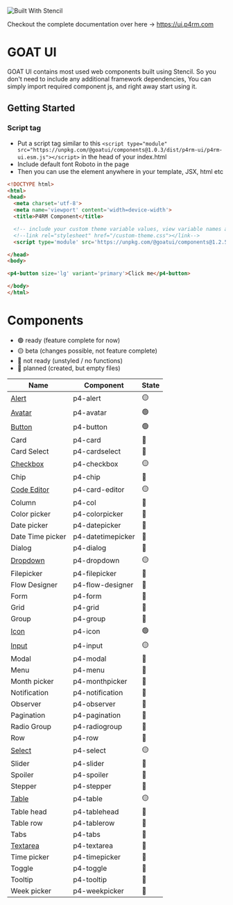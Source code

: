 ![Built With Stencil](https://img.shields.io/badge/-Built%20With%20Stencil-16161d.svg?logo=data%3Aimage%2Fsvg%2Bxml%3Bbase64%2CPD94bWwgdmVyc2lvbj0iMS4wIiBlbmNvZGluZz0idXRmLTgiPz4KPCEtLSBHZW5lcmF0b3I6IEFkb2JlIElsbHVzdHJhdG9yIDE5LjIuMSwgU1ZHIEV4cG9ydCBQbHVnLUluIC4gU1ZHIFZlcnNpb246IDYuMDAgQnVpbGQgMCkgIC0tPgo8c3ZnIHZlcnNpb249IjEuMSIgaWQ9IkxheWVyXzEiIHhtbG5zPSJodHRwOi8vd3d3LnczLm9yZy8yMDAwL3N2ZyIgeG1sbnM6eGxpbms9Imh0dHA6Ly93d3cudzMub3JnLzE5OTkveGxpbmsiIHg9IjBweCIgeT0iMHB4IgoJIHZpZXdCb3g9IjAgMCA1MTIgNTEyIiBzdHlsZT0iZW5hYmxlLWJhY2tncm91bmQ6bmV3IDAgMCA1MTIgNTEyOyIgeG1sOnNwYWNlPSJwcmVzZXJ2ZSI%2BCjxzdHlsZSB0eXBlPSJ0ZXh0L2NzcyI%2BCgkuc3Qwe2ZpbGw6I0ZGRkZGRjt9Cjwvc3R5bGU%2BCjxwYXRoIGNsYXNzPSJzdDAiIGQ9Ik00MjQuNywzNzMuOWMwLDM3LjYtNTUuMSw2OC42LTkyLjcsNjguNkgxODAuNGMtMzcuOSwwLTkyLjctMzAuNy05Mi43LTY4LjZ2LTMuNmgzMzYuOVYzNzMuOXoiLz4KPHBhdGggY2xhc3M9InN0MCIgZD0iTTQyNC43LDI5Mi4xSDE4MC40Yy0zNy42LDAtOTIuNy0zMS05Mi43LTY4LjZ2LTMuNkgzMzJjMzcuNiwwLDkyLjcsMzEsOTIuNyw2OC42VjI5Mi4xeiIvPgo8cGF0aCBjbGFzcz0ic3QwIiBkPSJNNDI0LjcsMTQxLjdIODcuN3YtMy42YzAtMzcuNiw1NC44LTY4LjYsOTIuNy02OC42SDMzMmMzNy45LDAsOTIuNywzMC43LDkyLjcsNjguNlYxNDEuN3oiLz4KPC9zdmc%2BCg%3D%3D&colorA=16161d&style=flat-square)

Checkout the complete documentation over here -> https://ui.p4rm.com

# GOAT UI

GOAT UI contains most used web components built using Stencil. So you don't need to include any additional framework
dependencies, You can simply import required component js, and right away start using it.

## Getting Started

### Script tag

- Put a script tag similar to
  this `<script type="module" src="https://unpkg.com/@goatui/components@1.0.3/dist/p4rm-ui/p4rm-ui.esm.js"></script>` in the head
  of your index.html
- Include default font Roboto in the page
- Then you can use the element anywhere in your template, JSX, html etc

```html
<!DOCTYPE html>
<html>
<head>
  <meta charset='utf-8'>
  <meta name='viewport' content='width=device-width'>
  <title>P4RM Component</title>

  <!-- include your custom theme variable values, view variable names at https://unpkg.com/@goatui/components@1.0.2/dist/p4rm-ui/styles/theme.css -->
  <!--link rel="stylesheet" href="/custom-theme.css"></link-->
  <script type='module' src='https://unpkg.com/@goatui/components@1.2.5/dist/p4rm-ui/p4rm-ui.esm.js'></script>

</head>
<body>

<p4-button size='lg' variant='primary'>Click me</p4-button>

</body>
</html>
```

# Components

- 🟢 ready (feature complete for now)
- 🟡 beta (changes possible, not feature complete)
- 🔴 not ready (unstyled / no functions)
- 🔵 planned (created, but empty files)

| Name                                                          | Component         | State |
|---------------------------------------------------------------|-------------------|-------|
| [Alert](https://ui.p4rm.com/component/alert.html)             | p4-alert          | 🟡    |
| [Avatar](https://ui.p4rm.com/component/avatar.html)           | p4-avatar         | 🟢    |
| [Button](https://ui.p4rm.com/component/button)                | p4-button         | 🟢    |
| Card                                                          | p4-card           | 🔵    |
| Card Select                                                   | p4-cardselect     | 🔵    |
| [Checkbox](https://ui.p4rm.com/component/checkbox.html)       | p4-checkbox       | 🟡    |
| Chip                                                          | p4-chip           | 🔵    |
| [Code Editor](https://ui.p4rm.com/component/code-editor.html) | p4-card-editor    | 🟡    |
| Column                                                        | p4-col            | 🔵    |
| Color picker                                                  | p4-colorpicker    | 🔵    |
| Date picker                                                   | p4-datepicker     | 🔵    |
| Date Time picker                                              | p4-datetimepicker | 🔵    |
| Dialog                                                        | p4-dialog         | 🔵    |
| [Dropdown](https://ui.p4rm.com/component/p4-dropdown)         | p4-dropdown       | 🟡    |
| Filepicker                                                    | p4-filepicker     | 🔵    |
| Flow Designer                                                 | p4-flow-designer  | 🔵    |
| Form                                                          | p4-form           | 🔵    |
| Grid                                                          | p4-grid           | 🔵    |
| Group                                                         | p4-group          | 🔵    |
| [Icon](https://ui.p4rm.com/component/icon)                    | p4-icon           | 🟢    |
| [Input](https://ui.p4rm.com/component/input)                  | p4-input          | 🟡    |
| Modal                                                         | p4-modal          | 🔵    |
| Menu                                                          | p4-menu           | 🔵    |
| Month picker                                                  | p4-monthpicker    | 🔵    |
| Notification                                                  | p4-notification   | 🔵    |
| Observer                                                      | p4-observer       | 🔵    |
| Pagination                                                    | p4-pagination     | 🔵    |
| Radio Group                                                   | p4-radiogroup     | 🔵    |
| Row                                                           | p4-row            | 🔵    |
| [Select](https://ui.p4rm.com/component/select)                | p4-select         | 🟡    |
| Slider                                                        | p4-slider         | 🔵    |
| Spoiler                                                       | p4-spoiler        | 🔵    |
| Stepper                                                       | p4-stepper        | 🔵    |
| [Table](https://ui.p4rm.com/component/p4-table)               | p4-table          | 🟡    |
| Table head                                                    | p4-tablehead      | 🔵    |
| Table row                                                     | p4-tablerow       | 🔵    |
| Tabs                                                          | p4-tabs           | 🔵    |
| [Textarea](https://ui.p4rm.com/component/textarea)            | p4-textarea       | 🔵    |
| Time picker                                                   | p4-timepicker     | 🔵    |
| Toggle                                                        | p4-toggle         | 🔵    |
| Tooltip                                                       | p4-tooltip        | 🔵    |
| Week picker                                                   | p4-weekpicker     | 🔵    |
